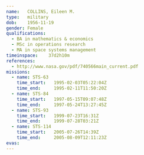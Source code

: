 ```yaml
---
name:	COLLINS, Eileen M.
type:	military
dob:	1956-11-19
gender:	Female
qualifications:
  - BA in mathematics & economics
  - MSc in operations research
  - MA in space systems management
timeinspace:	37d2h10m
references:
  - http://www.nasa.gov/pdf/740566main_current.pdf
missions:
  - name: STS-63
    time_start:   1995-02-03T05:22:04Z
    time_end:     1995-02-11T11:50:20Z
  - name: STS-84
    time_start:   1997-05-15T09:07:48Z
    time_end:     1997-05-24T13:27:45Z
  - name: STS-93
    time_start:   1999-07-23T16:31Z
    time_end:     1999-07-28T03:21Z
  - name: STS-114
    time_start:   2005-07-26T14:39Z
    time_end:     2005-08-09T12:11:23Z
evas:
---
```

